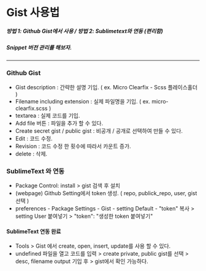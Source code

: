 # Gist 사용법 

##### 방법 1: Github Gist에서 사용 / 방법 2: Sublimetext와 연동 (편리함)
##### Snippet 버전 관리를 해보자.

---------------------------------------------------------------
### Github Gist
- Gist description : 간략한 설명 기입. ( ex. Micro Clearfix - Scss 플레이스홀더 )
- Filename including extension : 실제 파일명을 기입. ( ex. micro-clearfix.scss )
- textarea : 실제 코드를 기입.
- Add file 버튼 : 파일을 추가 할 수 있다.
- Create secret gist / public gist : 비공개 / 공개로 선택하여 만들 수 있다.
- Edit : 코드 수정.
- Revision : 코드 수정 한 횟수에 따라서 카운트 증가.
- delete : 삭제.

### SublimeText 와 연동 
- Package Control: install > gist 검색 후 설치 
- (webpage) Github Setting에서 token 생성. ( repo, publick_repo, user, gist 선택 )
- preferences - Package Settings - Gist - setting Default - "token" 복사 > setting User 붙여넣기 > "token": "생성한 token 붙여넣기"

#### SublimeText 연동 완료 
- Tools > Gist 에서 create, open, insert, update를 사용 할 수 있다.
- undefined 파일을 열고 코드를 입력 > create private, public gist를 선택 > desc, filename output 기입 후 > gist에서 확인 가능하다.


